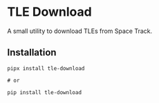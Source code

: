 # TLE Download

A small utility to download TLEs from Space Track.

## Installation

```
pipx install tle-download

# or

pip install tle-download
```


